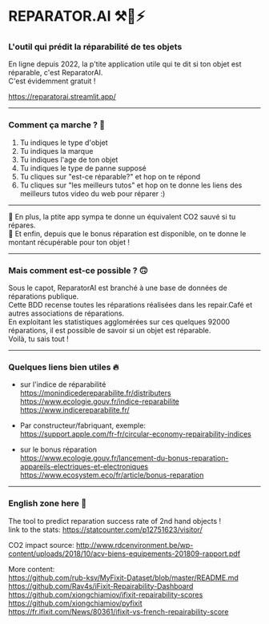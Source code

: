 # REPARATOR.AI ⚒🚀⚡  
### L'outil qui prédit la réparabilité de tes objets  

En ligne depuis 2022, la p'tite application utile qui te dit si ton objet est réparable, c'est ReparatorAI.  
C'est évidemment gratuit !

https://reparatorai.streamlit.app/  
 
****   

### Comment ça marche ? 🙉  
1. Tu indiques le type d'objet  
2. Tu indiques la marque  
3. Tu indiques l'age de ton objet  
4. Tu indiques le type de panne supposé
5. Tu cliques sur "est-ce réparable?" et hop on te répond  
6. Tu cliques sur "les meilleurs tutos" et hop on te donne les liens des meilleurs tutos video du web pour réparer :)    
  
****  
🌱 En plus, la ptite app sympa te donne un équivalent CO2 sauvé si tu répares.  
🌈 Et enfin, depuis que le bonus réparation est disponible, on te donne le montant récupérable pour ton objet !
****  

### Mais comment est-ce possible ? 🙃  
Sous le capot, ReparatorAI est branché à une base de données de réparations publique.  
Cette BDD recense toutes les réparations réalisées dans les repair.Café et autres associations de réparations.  
En exploitant les statistiques agglomérées sur ces quelques 92000 réparations, il est possible de savoir si un objet est réparable.  
Voilà, tu sais tout !  
****  

### Quelques liens bien utiles 🔥  
- sur l'indice de réparabilité  
https://monindicedereparabilite.fr/distributers  
https://www.ecologie.gouv.fr/indice-reparabilite  
https://www.indicereparabilite.fr/  

- Par constructeur/fabriquant, exemple:  
https://support.apple.com/fr-fr/circular-economy-repairability-indices  

- sur le bonus réparation  
https://www.ecologie.gouv.fr/lancement-du-bonus-reparation-appareils-electriques-et-electroniques  
https://www.ecosystem.eco/fr/article/bonus-reparation  
  
****  
### English zone here  🤘
The tool to predict reparation success rate of 2nd hand objects !  
link to the stats: https://statcounter.com/p12751623/visitor/

CO2 impact source: http://www.rdcenvironment.be/wp-content/uploads/2018/10/acv-biens-equipements-201809-rapport.pdf  

More content:  
https://github.com/rub-ksv/MyFixit-Dataset/blob/master/README.md  
https://github.com/Rav4s/iFixit-Repairability-Dashboard  
https://github.com/xiongchiamiov/ifixit-repairability-scores  
https://github.com/xiongchiamiov/pyfixit 
https://fr.ifixit.com/News/80361/ifixit-vs-french-repairability-score 
